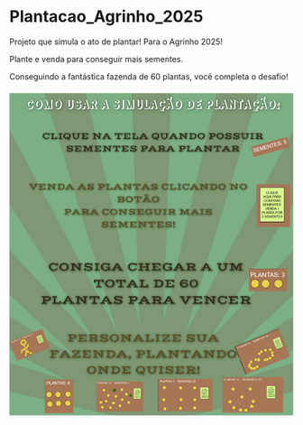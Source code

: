# Plantacao_Agrinho_2025

Projeto que simula o ato de plantar! Para o Agrinho 2025!

Plante e venda para conseguir mais sementes.

Conseguindo a fantástica fazenda de 60 plantas, você completa o desafio!

![tuto](tuto.png)

